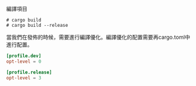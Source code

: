 編譯項目
```shell
# cargo build
# cargo build --release
```

當我們在發佈的時候，需要進行編譯優化。編譯優化的配置需要再cargo.toml中進行配置。

```toml
[profile.dev]
opt-level = 0

[profile.release]
opt-level = 3
```